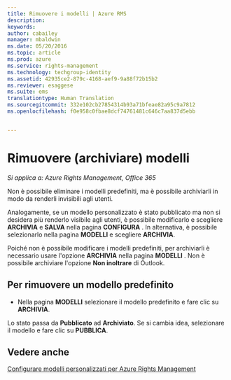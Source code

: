 ```yaml
---
title: Rimuovere i modelli | Azure RMS
description: 
keywords: 
author: cabailey
manager: mbaldwin
ms.date: 05/20/2016
ms.topic: article
ms.prod: azure
ms.service: rights-management
ms.technology: techgroup-identity
ms.assetid: 42935ce2-879c-4168-aef9-9a88f72b15b2
ms.reviewer: esaggese
ms.suite: ems
translationtype: Human Translation
ms.sourcegitcommit: 332e102cb27854314b93a71bfeae82a95c9a7812
ms.openlocfilehash: f0e958c0fbae8dcf74761481c646c7aa837d5ebb


---
```



# Rimuovere (archiviare) modelli

*Si applica a: Azure Rights Management, Office 365*

Non è possibile eliminare i modelli predefiniti, ma è possibile archiviarli in modo da renderli invisibili agli utenti.

Analogamente, se un modello personalizzato è stato pubblicato ma non si desidera più renderlo visibile agli utenti, è possibile modificarlo e scegliere **ARCHIVIA** e **SALVA** nella pagina **CONFIGURA** . In alternativa, è possibile selezionarlo nella pagina **MODELLI** e scegliere **ARCHIVIA**.

Poiché non è possibile modificare i modelli predefiniti, per archiviarli è necessario usare l'opzione **ARCHIVIA** nella pagina **MODELLI** . Non è possibile archiviare l'opzione **Non inoltrare** di Outlook.

## Per rimuovere un modello predefinito

-   Nella pagina **MODELLI** selezionare il modello predefinito e fare clic su **ARCHIVIA**.

Lo stato passa da **Pubblicato** ad **Archiviato**. Se si cambia idea, selezionare il modello e fare clic su **PUBBLICA**.



## Vedere anche
[Configurare modelli personalizzati per Azure Rights Management](configure-custom-templates.md)


<!--HONumber=Jun16_HO4-->


